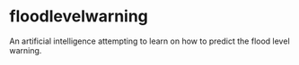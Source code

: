# floodlevelwarning
An artificial intelligence attempting to learn on how to predict the flood level warning.
